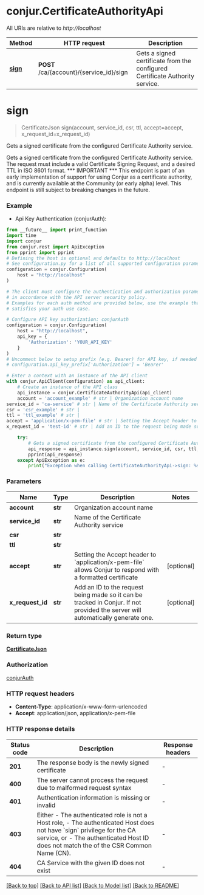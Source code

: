 # conjur.CertificateAuthorityApi

All URIs are relative to *http://localhost*

Method | HTTP request | Description
------------- | ------------- | -------------
[**sign**](CertificateAuthorityApi.md#sign) | **POST** /ca/{account}/{service_id}/sign | Gets a signed certificate from the configured Certificate Authority service.


# **sign**
> CertificateJson sign(account, service_id, csr, ttl, accept=accept, x_request_id=x_request_id)

Gets a signed certificate from the configured Certificate Authority service.

Gets a signed certificate from the configured Certificate Authority service.  The request must include a valid Certificate Signing Request, and a desired TTL in ISO 8601 format.  *** IMPORTANT *** This endpoint is part of an early implementation of support for using Conjur as a certificate authority, and is currently available at the Community (or early alpha) level. This endpoint is still subject to breaking changes in the future. 

### Example

* Api Key Authentication (conjurAuth):
```python
from __future__ import print_function
import time
import conjur
from conjur.rest import ApiException
from pprint import pprint
# Defining the host is optional and defaults to http://localhost
# See configuration.py for a list of all supported configuration parameters.
configuration = conjur.Configuration(
    host = "http://localhost"
)

# The client must configure the authentication and authorization parameters
# in accordance with the API server security policy.
# Examples for each auth method are provided below, use the example that
# satisfies your auth use case.

# Configure API key authorization: conjurAuth
configuration = conjur.Configuration(
    host = "http://localhost",
    api_key = {
        'Authorization': 'YOUR_API_KEY'
    }
)
# Uncomment below to setup prefix (e.g. Bearer) for API key, if needed
# configuration.api_key_prefix['Authorization'] = 'Bearer'

# Enter a context with an instance of the API client
with conjur.ApiClient(configuration) as api_client:
    # Create an instance of the API class
    api_instance = conjur.CertificateAuthorityApi(api_client)
    account = 'account_example' # str | Organization account name
service_id = 'ca-service' # str | Name of the Certificate Authority service
csr = 'csr_example' # str | 
ttl = 'ttl_example' # str | 
accept = 'application/x-pem-file' # str | Setting the Accept header to `application/x-pem-file` allows Conjur to respond with a formatted certificate (optional)
x_request_id = 'test-id' # str | Add an ID to the request being made so it can be tracked in Conjur. If not provided the server will automatically generate one.  (optional)

    try:
        # Gets a signed certificate from the configured Certificate Authority service.
        api_response = api_instance.sign(account, service_id, csr, ttl, accept=accept, x_request_id=x_request_id)
        pprint(api_response)
    except ApiException as e:
        print("Exception when calling CertificateAuthorityApi->sign: %s\n" % e)
```

### Parameters

Name | Type | Description  | Notes
------------- | ------------- | ------------- | -------------
 **account** | **str**| Organization account name | 
 **service_id** | **str**| Name of the Certificate Authority service | 
 **csr** | **str**|  | 
 **ttl** | **str**|  | 
 **accept** | **str**| Setting the Accept header to &#x60;application/x-pem-file&#x60; allows Conjur to respond with a formatted certificate | [optional] 
 **x_request_id** | **str**| Add an ID to the request being made so it can be tracked in Conjur. If not provided the server will automatically generate one.  | [optional] 

### Return type

[**CertificateJson**](CertificateJson.md)

### Authorization

[conjurAuth](../README.md#conjurAuth)

### HTTP request headers

 - **Content-Type**: application/x-www-form-urlencoded
 - **Accept**: application/json, application/x-pem-file

### HTTP response details
| Status code | Description | Response headers |
|-------------|-------------|------------------|
**201** | The response body is the newly signed certificate |  -  |
**400** | The server cannot process the request due to malformed request syntax |  -  |
**401** | Authentication information is missing or invalid |  -  |
**403** | Either           - The authenticated role is not a Host role, - The authenticated Host does not have &#x60;sign&#x60; privilege for the CA service, or - The authenticated Host ID does not match the of the CSR Common Name (CN).  |  -  |
**404** | CA Service with the given ID does not exist |  -  |

[[Back to top]](#) [[Back to API list]](../README.md#documentation-for-api-endpoints) [[Back to Model list]](../README.md#documentation-for-models) [[Back to README]](../README.md)

